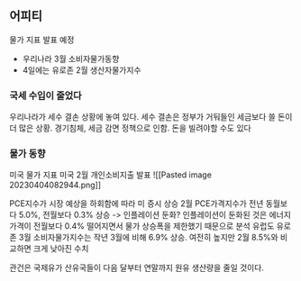 ## 어피티
물가 지표 발표 예정
- 우리나라 3월 소비자물가동향
- 4일에는 유로존 2월 생산자물가지수

### 국세 수입이 줄었다
우리나라가 세수 결손 상황에 놓여 있다. 세수 결손은 정부가 거둬들인 세금보다 쓸 돈이 더 많은 상황.
경기침체, 세금 감면 정책으로 인함. 돈을 빌려야할 수도 있다


### 물가 동향
미국 물가 지표
미국 2월 개인소비지출 발표
![[Pasted image 20230404082944.png]]

PCE지수가 시장 예상을 하회함에 따라 미 증시 상승
2월 PCE가격지수가 전년 동월보다 5.0%, 전월보다 0.3% 상승 -> 인플레이션 둔화?
인플레이션이 둔화된 것은 에너지 가격이 전월보다 0.4% 떨어지면서 물가 상승폭을 제한했기 때문으로 분석
유럽도 유로존 3월 소비자물가지수는 작년 3월에 비해 6.9% 상승. 여전히 높지만 2월 8.5%와 비교하면 크게 낮아진 수치

관건은 국제유가
산유국들이 다음 달부터 연말까지 원유 생산량을 줄일 것이다.